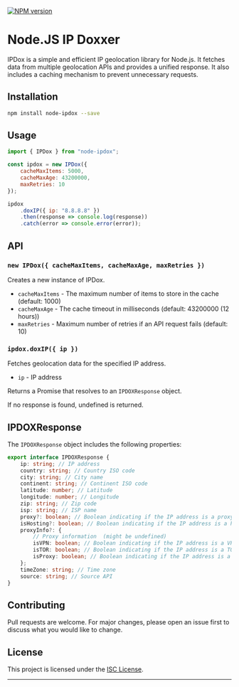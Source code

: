 [![NPM version][npm-version-image]][npm-url]

# Node.JS IP Doxxer

IPDox is a simple and efficient IP geolocation library for Node.js. It fetches data from multiple geolocation APIs and provides a unified response. It also includes a caching mechanism to prevent unnecessary requests.

## Installation

```bash
npm install node-ipdox --save
```

## Usage

```javascript
import { IPDox } from "node-ipdox";

const ipdox = new IPDox({
	cacheMaxItems: 5000,
	cacheMaxAge: 43200000,
	maxRetries: 10
});

ipdox
	.doxIP({ ip: "8.8.8.8" })
	.then(response => console.log(response))
	.catch(error => console.error(error));
```

## API

### `new IPDox({ cacheMaxItems, cacheMaxAge, maxRetries })`

Creates a new instance of IPDox.

- `cacheMaxItems` - The maximum number of items to store in the cache (default: 1000)
- `cacheMaxAge` - The cache timeout in milliseconds (default: 43200000 (12 hours))
- `maxRetries` - Maximum number of retries if an API request fails (default: 10)

### `ipdox.doxIP({ ip })`

Fetches geolocation data for the specified IP address.

- `ip` - IP address

Returns a Promise that resolves to an `IPDOXResponse` object.

If no response is found, undefined is returned.

## IPDOXResponse

The `IPDOXResponse` object includes the following properties:

```typescript
export interface IPDOXResponse {
	ip: string; // IP address
	country: string; // Country ISO code
	city: string; // City name
	continent: string; // Continent ISO code
	latitude: number; // Latitude
	longitude: number; // Longitude
	zip: string; // Zip code
	isp: string; // ISP name
	proxy?: boolean; // Boolean indicating if the IP address is a proxy (might be undefined)
	isHosting?: boolean; // Boolean indicating if the IP address is a hosting provider (might be undefined)
	proxyInfo?: {
		// Proxy information  (might be undefined)
		isVPN: boolean; // Boolean indicating if the IP address is a VPN (might be undefined)
		isTOR: boolean; // Boolean indicating if the IP address is a TOR node (might be undefined)
		isProxy: boolean; // Boolean indicating if the IP address is a proxy (might be undefined)
	};
	timeZone: string; // Time zone
	source: string; // Source API
}
```

## Contributing

Pull requests are welcome. For major changes, please open an issue first to discuss what you would like to change.

## License

This project is licensed under the [ISC License](https://spdx.org/licenses/ISC).

---

[npm-url]: https://npmjs.org/package/node-ipdox
[npm-version-image]: http://img.shields.io/npm/v/node-ipdox.svg?style=flat
